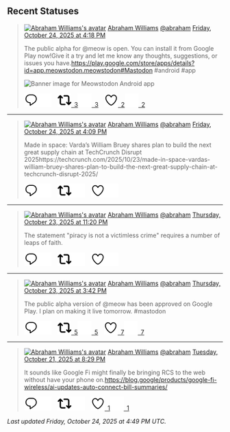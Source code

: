 ## Recent Statuses

> <a href="https://indieweb.social/@abraham"><img alt="Abraham Williams's avatar" src="https://cdn.masto.host/indiewebsocial/accounts/avatars/109/292/540/382/343/163/original/d00f2e03ce9c85b1.jpg" height="24" width="24" ></a> [Abraham Williams](https://indieweb.social/@abraham) [@abraham](https://indieweb.social/@abraham) [Friday, October 24, 2025 at 4:18 PM](https://indieweb.social/@abraham/115430045205660826)
>
> The public alpha for @meow is open. You can install it from Google Play now!Give it a try and let me know any thoughts, suggestions, or issues you have.https://play.google.com/store/apps/details?id=app.meowstodon.meowstodon#Mastodon #android #app
>
> ![Banner image for Meowstodon Android app](https://cdn.masto.host/indiewebsocial/media_attachments/files/115/430/021/729/603/025/original/ef5cbcbbeee4a6cd.png)
>
> [![Reply](./images/reply_light.svg#gh-light-mode-only "Reply")](https://indieweb.social/@abraham/115430045205660826#gh-light-mode-only)[![Reply](./images/reply.svg#gh-dark-mode-only "Reply")](https://indieweb.social/@abraham/115430045205660826#gh-dark-mode-only)&emsp;[![Boost](./images/retweet_light.svg#gh-light-mode-only "Boost")&ensp;3](https://indieweb.social/@abraham/115430045205660826#gh-light-mode-only)[![Boost](./images/retweet.svg#gh-dark-mode-only "Boost")&ensp;3](https://indieweb.social/@abraham/115430045205660826#gh-dark-mode-only)&emsp;[![Favorite](./images/like_light.svg#gh-light-mode-only "Favorite")&ensp;2](https://indieweb.social/@abraham/115430045205660826#gh-light-mode-only)[![Favorite](./images/like.svg#gh-dark-mode-only "Favorite")&ensp;2](https://indieweb.social/@abraham/115430045205660826#gh-dark-mode-only)


---

> <a href="https://indieweb.social/@abraham"><img alt="Abraham Williams's avatar" src="https://cdn.masto.host/indiewebsocial/accounts/avatars/109/292/540/382/343/163/original/d00f2e03ce9c85b1.jpg" height="24" width="24" ></a> [Abraham Williams](https://indieweb.social/@abraham) [@abraham](https://indieweb.social/@abraham) [Friday, October 24, 2025 at 4:09 PM](https://indieweb.social/@abraham/115430009498416978)
>
> Made in space: Varda’s William Bruey shares plan to build the next great supply chain at TechCrunch Disrupt 2025https://techcrunch.com/2025/10/23/made-in-space-vardas-william-bruey-shares-plan-to-build-the-next-great-supply-chain-at-techcrunch-disrupt-2025/
>
> [![Reply](./images/reply_light.svg#gh-light-mode-only "Reply")](https://indieweb.social/@abraham/115430009498416978#gh-light-mode-only)[![Reply](./images/reply.svg#gh-dark-mode-only "Reply")](https://indieweb.social/@abraham/115430009498416978#gh-dark-mode-only)&emsp;[![Boost](./images/retweet_light.svg#gh-light-mode-only "Boost")](https://indieweb.social/@abraham/115430009498416978#gh-light-mode-only)[![Boost](./images/retweet.svg#gh-dark-mode-only "Boost")](https://indieweb.social/@abraham/115430009498416978#gh-dark-mode-only)&emsp;[![Favorite](./images/like_light.svg#gh-light-mode-only "Favorite")](https://indieweb.social/@abraham/115430009498416978#gh-light-mode-only)[![Favorite](./images/like.svg#gh-dark-mode-only "Favorite")](https://indieweb.social/@abraham/115430009498416978#gh-dark-mode-only)


---

> <a href="https://indieweb.social/@abraham"><img alt="Abraham Williams's avatar" src="https://cdn.masto.host/indiewebsocial/accounts/avatars/109/292/540/382/343/163/original/d00f2e03ce9c85b1.jpg" height="24" width="24" ></a> [Abraham Williams](https://indieweb.social/@abraham) [@abraham](https://indieweb.social/@abraham) [Thursday, October 23, 2025 at 11:20 PM](https://indieweb.social/@abraham/115426041903769964)
>
> The statement &quot;piracy is not a victimless crime&quot; requires a number of leaps of faith.
>
> [![Reply](./images/reply_light.svg#gh-light-mode-only "Reply")](https://indieweb.social/@abraham/115426041903769964#gh-light-mode-only)[![Reply](./images/reply.svg#gh-dark-mode-only "Reply")](https://indieweb.social/@abraham/115426041903769964#gh-dark-mode-only)&emsp;[![Boost](./images/retweet_light.svg#gh-light-mode-only "Boost")](https://indieweb.social/@abraham/115426041903769964#gh-light-mode-only)[![Boost](./images/retweet.svg#gh-dark-mode-only "Boost")](https://indieweb.social/@abraham/115426041903769964#gh-dark-mode-only)&emsp;[![Favorite](./images/like_light.svg#gh-light-mode-only "Favorite")](https://indieweb.social/@abraham/115426041903769964#gh-light-mode-only)[![Favorite](./images/like.svg#gh-dark-mode-only "Favorite")](https://indieweb.social/@abraham/115426041903769964#gh-dark-mode-only)


---

> <a href="https://indieweb.social/@abraham"><img alt="Abraham Williams's avatar" src="https://cdn.masto.host/indiewebsocial/accounts/avatars/109/292/540/382/343/163/original/d00f2e03ce9c85b1.jpg" height="24" width="24" ></a> [Abraham Williams](https://indieweb.social/@abraham) [@abraham](https://indieweb.social/@abraham) [Thursday, October 23, 2025 at 3:42 PM](https://indieweb.social/@abraham/115424242322449102)
>
> The public alpha version of @meow has been approved on Google Play. I plan on making it live tomorrow. #mastodon
>
> [![Reply](./images/reply_light.svg#gh-light-mode-only "Reply")](https://indieweb.social/@abraham/115424242322449102#gh-light-mode-only)[![Reply](./images/reply.svg#gh-dark-mode-only "Reply")](https://indieweb.social/@abraham/115424242322449102#gh-dark-mode-only)&emsp;[![Boost](./images/retweet_light.svg#gh-light-mode-only "Boost")&ensp;5](https://indieweb.social/@abraham/115424242322449102#gh-light-mode-only)[![Boost](./images/retweet.svg#gh-dark-mode-only "Boost")&ensp;5](https://indieweb.social/@abraham/115424242322449102#gh-dark-mode-only)&emsp;[![Favorite](./images/like_light.svg#gh-light-mode-only "Favorite")&ensp;7](https://indieweb.social/@abraham/115424242322449102#gh-light-mode-only)[![Favorite](./images/like.svg#gh-dark-mode-only "Favorite")&ensp;7](https://indieweb.social/@abraham/115424242322449102#gh-dark-mode-only)


---

> <a href="https://indieweb.social/@abraham"><img alt="Abraham Williams's avatar" src="https://cdn.masto.host/indiewebsocial/accounts/avatars/109/292/540/382/343/163/original/d00f2e03ce9c85b1.jpg" height="24" width="24" ></a> [Abraham Williams](https://indieweb.social/@abraham) [@abraham](https://indieweb.social/@abraham) [Tuesday, October 21, 2025 at 8:29 PM](https://indieweb.social/@abraham/115414047055480492)
>
> It sounds like Google Fi might finally be bringing RCS to the web without have your phone on.https://blog.google/products/google-fi-wireless/ai-updates-auto-connect-bill-summaries/
>
> [![Reply](./images/reply_light.svg#gh-light-mode-only "Reply")](https://indieweb.social/@abraham/115414047055480492#gh-light-mode-only)[![Reply](./images/reply.svg#gh-dark-mode-only "Reply")](https://indieweb.social/@abraham/115414047055480492#gh-dark-mode-only)&emsp;[![Boost](./images/retweet_light.svg#gh-light-mode-only "Boost")](https://indieweb.social/@abraham/115414047055480492#gh-light-mode-only)[![Boost](./images/retweet.svg#gh-dark-mode-only "Boost")](https://indieweb.social/@abraham/115414047055480492#gh-dark-mode-only)&emsp;[![Favorite](./images/like_light.svg#gh-light-mode-only "Favorite")&ensp;1](https://indieweb.social/@abraham/115414047055480492#gh-light-mode-only)[![Favorite](./images/like.svg#gh-dark-mode-only "Favorite")&ensp;1](https://indieweb.social/@abraham/115414047055480492#gh-dark-mode-only)


_Last updated Friday, October 24, 2025 at 4:49 PM UTC._
